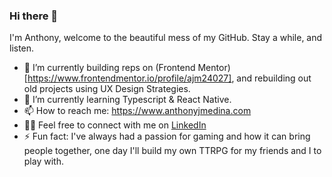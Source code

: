### Hi there 👋

I'm Anthony, welcome to the beautiful mess of my GitHub. Stay a while, and listen. 

- 🔭 I’m currently building reps on (Frontend Mentor)[https://www.frontendmentor.io/profile/ajm24027], and rebuilding out old projects using UX Design Strategies.
- 🌱 I’m currently learning Typescript & React Native.
- 📫 How to reach me: <https://www.anthonyjmedina.com>
- 🤝🏼 Feel free to connect with me on [LinkedIn](https://www.linkedin.com/in/anthonyjmedina/) 
- ⚡ Fun fact: I've always had a passion for gaming and how it can bring people together, one day I'll build my own TTRPG for my friends and I to play with.

